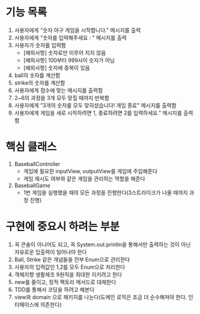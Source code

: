 # 기능 목록

1. 사용자에게 "숫자 야구 게임을 시작합니다." 메시지를 출력
2. 사용자에게 "숫자를 입력해주세요 : " 메시지를 출력
3. 사용자가 숫자를 입력함
    - [예외사항] 숫자로만 이루어 지지 않음
    - [예외사항] 100부터 999사이 숫자가 아님
    - [예외사항] 숫자에 중복이 있음
4. ball의 숫자를 계산함
5. strike의 숫자를 계산함
6. 사용자에게 점수에 맞는 메시지를 출력함
7. 2~6의 과정을 3개 모두 맞힐 때까지 반복함
8. 사용자에게 "3개의 숫자를 모두 맞히셨습니다! 게임 종료" 메시지를 출력함
9. 사용자에게 게임을 새로 시작하려면 1, 종료하려면 2를 입력하세요." 메시지를 출력함

# 핵심 클래스

1. BaseballController
    - 게임에 필요한 inputView, outputView를 게임에 주입해준다
    - 게임 재시도 여부와 같은 게임을 관리하는 역할을 해준다
2. BaseballGame
    - 1번 게임을 실행했을 때의 모든 과정을 진행한다(3스트라이크가 나올 때까지 과정 진행)

# 구현에 중요시 하려는 부분

1. 꼭 콘솔이 아니어도 되고, 꼭 System.out.println을 통해서만 출력하는 것이 아닌 자유로운 입출력이 일어나야 한다
2. Ball, Strike 같은 개념들을 전부 Enum으로 관리한다
3. 사용자의 입력값인 1,2를 모두 Enum으로 처리한다
4. 객체지향 생활체조 9원칙을 최대한 지키려고 한다
5. new를 줄이고, 정적 팩토리 메서드로 대체한다
6. TDD를 통해서 코딩을 하려고 해본다
7. view와 domain 으로 패키지를 나눈다(도메인 로직은 조금 더 순수해져야 한다. 인터페이스에 의존한다)